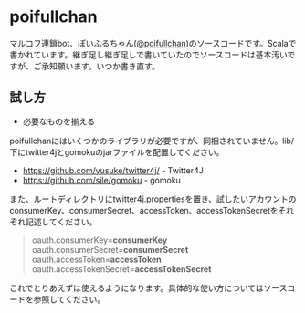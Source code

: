 # poifullchan

マルコフ連鎖bot、ぽいふるちゃん([@poifullchan](http://twitter.com/poifullchan))のソースコードです。Scalaで書かれています。継ぎ足し継ぎ足しで書いていたのでソースコードは基本汚いですが、ご承知願います。いつか書き直す。

## 試し方

* 必要なものを揃える

 poifullchanにはいくつかのライブラリが必要ですが、同梱されていません。lib/下にtwitter4jとgomokuのjarファイルを配置してください。

 + <https://github.com/yusuke/twitter4j/> - Twitter4J
 + <https://github.com/sile/gomoku> - gomoku

 また、ルートディレクトリにtwitter4j.propertiesを置き、試したいアカウントのconsumerKey、consumerSecret、accessToken、accessTokenSecretをそれぞれ記述してください。

 > oauth.consumerKey=**consumerKey**  
 > oauth.consumerSecret=**consumerSecret**  
 > oauth.accessToken=**accessToken**  
 > oauth.accessTokenSecret=**accessTokenSecret**

 これでとりあえずは使えるようになります。具体的な使い方についてはソースコードを参照してください。
